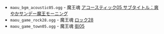 * `maou_bgm_acoustic05.ogg` - 魔王魂 [アコースティック05 サブタイトル：爽やかサンデー魔王モーニング](https://maou.audio/bgm_acoustic05/)
* `maou_game_rock28.ogg` - 魔王魂 [ロック28](https://maou.audio/game_rock28/)
* `maou_game_town05.ogg` - 魔王魂 [街05](https://maou.audio/game_town05/)
